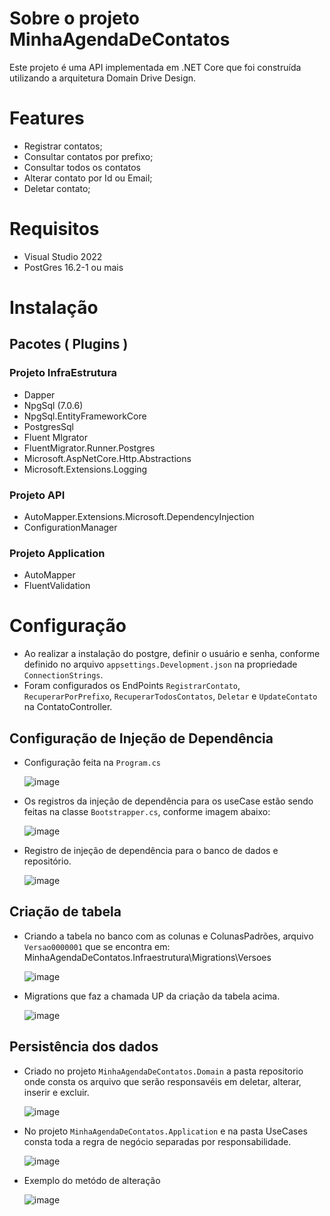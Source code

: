 # Sobre o projeto MinhaAgendaDeContatos

Este projeto é uma API implementada em .NET Core que foi construída utilizando a arquitetura Domain Drive Design.


# Features

- Registrar contatos;
- Consultar contatos por prefixo;
- Consultar todos os contatos
- Alterar contato por Id ou Email;
- Deletar contato;


# Requisitos
  
* Visual Studio 2022
* PostGres 16.2-1 ou mais


# Instalação
  
## Pacotes ( Plugins )

### Projeto InfraEstrutura
  * Dapper
  * NpgSql (7.0.6)
  * NpgSql.EntityFrameworkCore
  * PostgresSql
  * Fluent MIgrator
  * FluentMigrator.Runner.Postgres
  * Microsoft.AspNetCore.Http.Abstractions
  * Microsoft.Extensions.Logging

### Projeto API 
  * AutoMapper.Extensions.Microsoft.DependencyInjection
  * ConfigurationManager

### Projeto Application
  * AutoMapper
  * FluentValidation

# Configuração
* Ao realizar a instalação do postgre, definir o usuário e senha, conforme definido no arquivo `appsettings.Development.json` na propriedade `ConnectionStrings`.
* Foram configurados os EndPoints `RegistrarContato`, `RecuperarPorPrefixo`, `RecuperarTodosContatos`, `Deletar` e `UpdateContato` na ContatoController.

## Configuração de Injeção de Dependência
* Configuração feita na `Program.cs`

  ![image](https://github.com/DenisJesusBatista/FIAP_MinhaAgendaDeContatos_FASE1/assets/52789764/4cacdb4e-10dd-475c-baf3-a7b356be78f8)

* Os registros da injeção de dependência para os useCase estão sendo feitas na classe `Bootstrapper.cs`, conforme imagem abaixo:

  ![image](https://github.com/DenisJesusBatista/FIAP_MinhaAgendaDeContatos_FASE1/assets/52789764/2153ec77-f4ea-4912-a712-3043ec918610)

* Registro de injeção de dependência para o banco de dados e repositório.

  ![image](https://github.com/DenisJesusBatista/FIAP_MinhaAgendaDeContatos_FASE1/assets/52789764/e486068c-1dae-487d-b428-7c2a88ef1698)

## Criação de tabela

* Criando a tabela no banco com as colunas e ColunasPadrões, arquivo `Versao0000001` que se encontra em: MinhaAgendaDeContatos.Infraestrutura\Migrations\Versoes

  ![image](https://github.com/DenisJesusBatista/FIAP_MinhaAgendaDeContatos_FASE1/assets/52789764/8452b12d-1f45-4c80-b4d1-3ae271bebe17)


 * Migrations que faz a chamada UP da criação da tabela acima.

   ![image](https://github.com/DenisJesusBatista/FIAP_MinhaAgendaDeContatos_FASE1/assets/52789764/6d6b6d07-b1f2-4638-b1ba-1f27a5823b10)

## Persistência dos dados
* Criado no projeto `MinhaAgendaDeContatos.Domain` a pasta repositorio onde consta os arquivo que serão responsavéis em deletar, alterar, inserir e excluir.

  ![image](https://github.com/DenisJesusBatista/FIAP_MinhaAgendaDeContatos_FASE1/assets/52789764/c6db1c2e-fe33-484d-a3e9-aa9aa94857b2)

* No projeto `MinhaAgendaDeContatos.Application` e na pasta UseCases consta toda a regra de negócio separadas por responsabilidade.
 
    ![image](https://github.com/DenisJesusBatista/FIAP_MinhaAgendaDeContatos_FASE1/assets/52789764/c2540ebe-6a73-4283-bcf1-0dd8afdace41)

* Exemplo do metódo de alteração
  
  ![image](https://github.com/DenisJesusBatista/FIAP_MinhaAgendaDeContatos_FASE1/assets/52789764/a2b3461a-c897-4dad-9a14-f5f645848f59)

 


   

